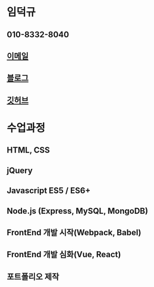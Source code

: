 # 임덕규
## 010-8332-8040
## [이메일](booldook@gmail.com)
## [블로그](http://booldook.com)
## [깃허브](http://github.com)


# 수업과정
## HTML, CSS
## jQuery
## Javascript ES5 / ES6+
## Node.js (Express, MySQL, MongoDB)
## FrontEnd 개발 시작(Webpack, Babel) 
## FrontEnd 개발 심화(Vue, React)
## 포트폴리오 제작 